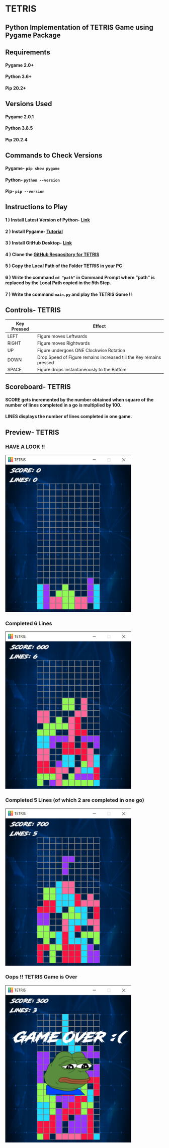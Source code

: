 # TETRIS
## Python Implementation of TETRIS Game using Pygame Package
## Requirements 
#### Pygame 2.0+
#### Python 3.6+
#### Pip 20.2+
## Versions Used
#### Pygame 2.0.1
#### Python 3.8.5
#### Pip 20.2.4
## Commands to Check Versions
#### Pygame- `pip show pygame`
#### Python- `python --version`
#### Pip- `pip --version`
## Instructions to Play
#### 1 ) Install Latest Version of Python- [Link](https://www.python.org/downloads/ "python.org")
#### 2 ) Install Pygame- [Tutorial](https://www.pygame.org/wiki/GettingStarted "pygame.org")
#### 3 ) Install GitHub Desktop- [Link](https://desktop.github.com/ "desktop.github.com")
#### 4 ) Clone the [GitHub Respository for TETRIS](https://github.com/pratyush20102/TETRIS "TETRIS")
#### 5 ) Copy the Local Path of the Folder TETRIS in your PC
#### 6 ) Write the command `cd "path"` in Command Prompt where "path" is replaced by the Local Path copied in the 5th Step.
#### 7 ) Write the command `main.py` and play the TETRIS Game !!
## Controls- TETRIS
| **Key Pressed**      |    **Effect**      |
|--------------|---------------|
| LEFT     | Figure moves Leftwards         |
| RIGHT  | Figure moves Rightwards         |
| UP | Figure undergoes ONE Clockwise Rotation        |
| DOWN  | Drop Speed of Figure remains increased till the Key remains pressed |
| SPACE    | Figure drops instantaneously to the Bottom    |
## Scoreboard- TETRIS
#### SCORE gets incremented by the number obtained when square of the number of lines completed in a go is multiplied by 100.
#### LINES displays the number of lines completed in one game.
## Preview- TETRIS
### HAVE A LOOK !! 
<img src="preview_screenshots/preview_1.png" width="400" >

### Completed 6 Lines 
<img src="preview_screenshots/preview_2.png" width="400" >

### Completed 5 Lines (of which 2 are completed in one go)
<img src="preview_screenshots/preview_3.png" width="400" >

### Oops !! TETRIS Game is Over 
<img src="preview_screenshots/preview_4.png" width="400" >


